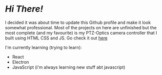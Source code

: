 # _Hi There!_
I decided it was about time to update this Github profile and make it look somewhat professional.
Most of the projects on here are unfinished but the most complete (and my favourite) is my PTZ-Optics camera controller that I built using HTML CSS and JS.
Go check it out [here](https://www.github.com/j-trueman/PTZ-Optics)

I'm currently learning (trying to learn):
 - React <img src="https://tse2.mm.bing.net/th/id/OIP.K-4RqDC6zFrpAG31ayDDOgHaHa?pid=ImgDet&rs=1" width="13">
 - Electron 
 - JavaScript (i'm always learning new stuff abt javascript)
